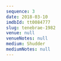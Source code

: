 ```yaml
---
sequence: 3
date: 2018-03-10
imdbId: tt0084777
slug: tenebrae-1982
venue: null
venueNotes: null
medium: Shudder
mediumNotes: null
---
```


